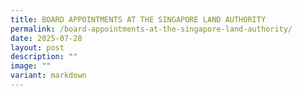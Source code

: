 ```yaml
---
title: BOARD APPOINTMENTS AT THE SINGAPORE LAND AUTHORITY
permalink: /board-appointments-at-the-singapore-land-authority/
date: 2025-07-28
layout: post
description: ""
image: ""
variant: markdown
---
```

